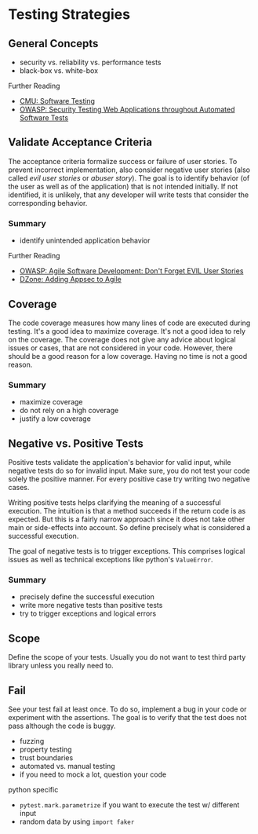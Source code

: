 Testing Strategies
==================

General Concepts
------------------

* security vs. reliability vs. performance tests
* black-box vs. white-box

Further Reading
* [CMU: Software Testing](https://users.ece.cmu.edu/~koopman/des_s99/sw_testing/)
* [OWASP: Security Testing Web Applications throughout Automated Software
Tests](https://www.owasp.org/images/9/99/AutomatedSecurityTestingofWebApplications-StephendeVries.pdf)

Validate Acceptance Criteria
----------------------------

The acceptance criteria formalize success or failure of user stories. To
prevent incorrect implementation, also consider negative user stories (also
called *evil user stories* or *abuser story*). The goal is to identify
behavior (of the user as well as of the application) that is not intended
initially. If not identified, it is unlikely, that any developer will
write tests that consider the corresponding behavior.

### Summary
* identify unintended application behavior

Further Reading
* [OWASP: Agile Software Development: Don't Forget EVIL User Stories](https://www.owasp.org/index.php/Agile_Software_Development:_Don%27t_Forget_EVIL_User_Stories)
* [DZone: Adding Appsec to Agile](https://dzone.com/articles/adding-appsec-agile-security)


Coverage
--------

The code coverage measures how many lines of code are executed during
testing. It's a good idea to maximize coverage. It's not a good idea
to rely on the coverage. The coverage does not give any advice about
logical issues or cases, that are not considered in your code. However,
there should be a good reason for a low coverage. Having no time is
not a good reason.

### Summary
* maximize coverage
* do not rely on a high coverage
* justify a low coverage


Negative vs. Positive Tests
---------------------------

Positive tests validate the application's behavior for valid input,
while negative tests do so for invalid input. Make sure, you do not test
your code solely the positive manner. For every positive case try
writing two negative cases.

Writing positive tests helps clarifying the meaning of a successful
execution. The intuition is that a method succeeds if the return code is
as expected. But this is a fairly narrow approach since it does not take
other main or side-effects into account. So define precisely what is
considered a successful execution.

The goal of negative tests is to trigger exceptions. This comprises
logical issues as well as technical exceptions like python's
`ValueError`.

### Summary
* precisely define the successful execution
* write more negative tests than positive tests
* try to trigger exceptions and logical errors


Scope
------

Define the scope of your tests. Usually you do not want to test third
party library unless you really need to.

Fail
----

See your test fail at least once. To do so, implement a bug in your
code or experiment with the assertions. The goal is to verify that the
test does not pass although the code is buggy.



* fuzzing
* property testing
* trust boundaries
* automated vs. manual testing
* if you need to mock a lot, question your code

python specific
* `pytest.mark.parametrize` if you want to execute the test w/ different
  input
* random data by using `import faker`

